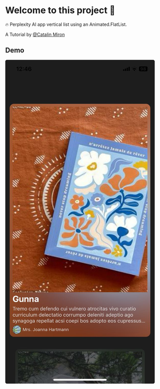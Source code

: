 # Welcome to this project 👋

🔥 Perplexity AI app vertical list using an Animated.FlatList.

A Tutorial by [@Catalin Miron](https://www.youtube.com/watch?v=PYwuCLDF75g)

## Demo

[![Watch the video](demo.jpg)](demo.mp4)
